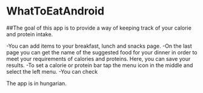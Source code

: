 # WhatToEatAndroid
##The goal of this app is to provide a way of keeping track of your calorie and protein intake.

-You can add items to your breakfast, lunch and snacks page.
-On the last page you can get the name of the suggested food for your dinner in order to meet your requirements of calories and proteins. Here, you can save your results.
-To set a calorie or protein bar tap the menu icon in the middle and select the left menu.
-You can check

The app is in hungarian.
